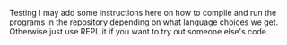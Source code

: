 Testing
I may add some instructions here on how to compile and run the programs in the repository depending on what language choices we get. Otherwise just use REPL.it if you want to try out someone else's code.

